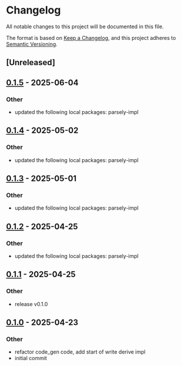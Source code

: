 # Changelog

All notable changes to this project will be documented in this file.

The format is based on [Keep a Changelog](https://keepachangelog.com/en/1.0.0/),
and this project adheres to [Semantic Versioning](https://semver.org/spec/v2.0.0.html).

## [Unreleased]

## [0.1.5](https://github.com/bbaldino/parsely/compare/parsely-macro-v0.1.4...parsely-macro-v0.1.5) - 2025-06-04

### Other

- updated the following local packages: parsely-impl

## [0.1.4](https://github.com/bbaldino/parsely/compare/parsely-macro-v0.1.3...parsely-macro-v0.1.4) - 2025-05-02

### Other

- updated the following local packages: parsely-impl

## [0.1.3](https://github.com/bbaldino/parsely/compare/parsely-macro-v0.1.2...parsely-macro-v0.1.3) - 2025-05-01

### Other

- updated the following local packages: parsely-impl

## [0.1.2](https://github.com/bbaldino/parsely/compare/parsely-macro-v0.1.1...parsely-macro-v0.1.2) - 2025-04-25

### Other

- updated the following local packages: parsely-impl

## [0.1.1](https://github.com/bbaldino/parsely/compare/parsely-macro-v0.1.0...parsely-macro-v0.1.1) - 2025-04-25

### Other

- release v0.1.0

## [0.1.0](https://github.com/bbaldino/parsely/releases/tag/parsely-macro-v0.1.0) - 2025-04-23

### Other

- refactor code_gen code, add start of write derive impl
- initial commit
